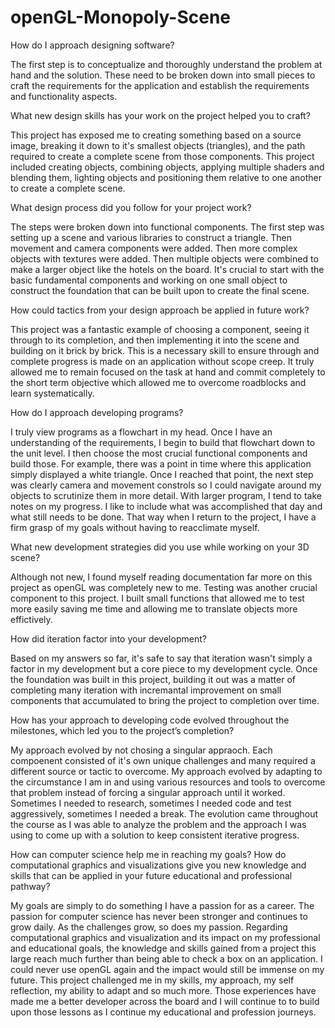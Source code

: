 # openGL-Monopoly-Scene
How do I approach designing software?

The first step is to conceptualize and thoroughly understand the problem at hand and the solution. These need to be broken down into small pieces to craft the requirements for the application and 
establish the requirements and functionality aspects. 

What new design skills has your work on the project helped you to craft?

This project has exposed me to creating something based on a source image, breaking it down to it's smallest objects (triangles), and the path required to create a complete scene from those components. This
project included creating objects, combining objects, applying multiple shaders and blending them, lighting objects and positioning them relative to one another to create a complete scene. 

What design process did you follow for your project work?

The steps were broken down into functional components. The first step was setting up a scene and various libraries to construct a triangle. Then movement and camera components were added. Then more complex 
objects with textures were added. Then multiple objects were combined to make a larger object like the hotels on the board. It's crucial to start with the basic fundamental components and working on one small 
object to construct the foundation that can be built upon to create the final scene. 

How could tactics from your design approach be applied in future work?

This project was a fantastic example of choosing a component, seeing it through to its completion, and then implementing it into the scene and building on it brick by brick. This is a necessary skill to 
ensure through and complete progress is made on an application without scope creep. It truly allowed me to remain focused on the task at hand and commit completely to the short term objective which allowed
me to overcome roadblocks and learn systematically. 

How do I approach developing programs?

I truly view programs as a flowchart in my head. Once I have an understanding of the requirements, I begin to build that flowchart down to the unit level. I then choose the most crucial functional components
and build those. For example, there was a point in time where this application simply displayed a white triangle. Once I reached that point, the next step was clearly camera and movement constrols so I could 
navigate around my objects to scrutinize them in more detail. With larger program, I tend to take notes on my progress. I like to include what was accomplished that day and what still needs to be done. That
way when I return to the project, I have a firm grasp of my goals without having to reacclimate myself. 

What new development strategies did you use while working on your 3D scene?

Although not new, I found myself reading documentation far more on this project as openGL was completely new to me. Testing was another crucial component to this project. I built small functions that allowed me to 
test more easily saving me time and allowing me to translate objects more effictively. 

How did iteration factor into your development?

Based on my answers so far, it's safe to say that iteration wasn't simply a factor in my development but a core piece to my development cycle. Once the foundation was built in this project, building it out
was a matter of completing many iteration with incremantal improvement on small components that accumulated to bring the project to completion over time. 

How has your approach to developing code evolved throughout the milestones, which led you to the project’s completion?

My approach evolved by not chosing a singular appraoch. Each compoenent consisted of it's own unique challenges and many required a different source or tactic to overcome. My approach evolved by adapting to 
the circumstance I am in and using various resources and tools to overcome that problem instead of forcing a singular approach until it worked. Sometimes I needed to research, sometimes I needed code and test 
aggressively, sometimes I needed a break. The evolution came throughout the course as I was able to analyze the problem and the approach I was using to come up with a solution to keep consistent iterative progress.

How can computer science help me in reaching my goals? How do computational graphics and visualizations give you new knowledge and skills that can be applied in your future educational and professional pathway?

My goals are simply to do something I have a passion for as a career. The passion for computer science has never been stronger and continues to grow daily. As the challenges grow, so does my passion. Regarding
computational graphics and visualization and its impact on my professional and educational goals, the knowledge and skills gained from a project this large reach much further than being able to check a box on
an application. I could never use openGL again and the impact would still be immense on my future. This project challenged me in my skills, my approach, my self reflection, my ability to adapt and so much more. 
Those experiences have made me a better developer across the board and I will continue to to build upon those lessons as I continue my educational and profession journeys. 
